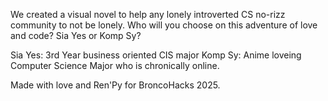 We created a visual novel to help any lonely introverted CS no-rizz community to not be lonely. Who will you choose on this adventure of love and code? Sia Yes or Komp Sy?

Sia Yes: 3rd Year business oriented CIS major
Komp Sy: Anime loveing Computer Science Major who is chronically online.

Made with love and Ren'Py for BroncoHacks 2025.
